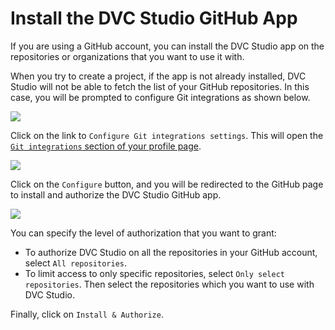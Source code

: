 # Install the DVC Studio GitHub App

If you are using a GitHub account, you can install the DVC Studio app on
the repositories or organizations that you want to use it with.

When you try to create a project, if the app is not already installed, DVC
Studio will not be able to fetch the list of your GitHub repositories. In this
case, you will be prompted to configure Git integrations as shown below.

![](https://static.iterative.ai/img/studio/configure_git_integrations_v2.png)

Click on the link to `Configure Git integrations settings`. This will open the
[`Git integrations` section of your profile page](/doc/studio/user-guide/account-and-billing#git-integrations).

![](https://static.iterative.ai/img/studio/configure_github.png)

Click on the `Configure` button, and you will be redirected to the GitHub page
to install and authorize the DVC Studio GitHub app.

![](https://static.iterative.ai/img/studio/authorize_app_on_github_v2.png)

You can specify the level of authorization that you want to grant:

- To authorize DVC Studio on all the repositories in your GitHub account,
  select `All repositories`.
- To limit access to only specific repositories, select
  `Only select repositories`. Then select the repositories which you want to use
  with DVC Studio.

Finally, click on `Install & Authorize`.
